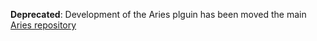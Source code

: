 **Deprecated**: Development of the Aries plguin has been moved the main [Aries repository](https://github.com/plaans/aries/tree/master/planning/unified/plugin)
